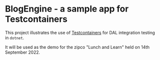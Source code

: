 # BlogEngine - a sample app for Testcontainers

This project illustrates the use of [Testcontainers](https://github.com/testcontainers/testcontainers-dotnet) for DAL integration testing in `dotnet`.

It will be used as the demo for the zipco "Lunch and Learn" held on 14th September 2022.